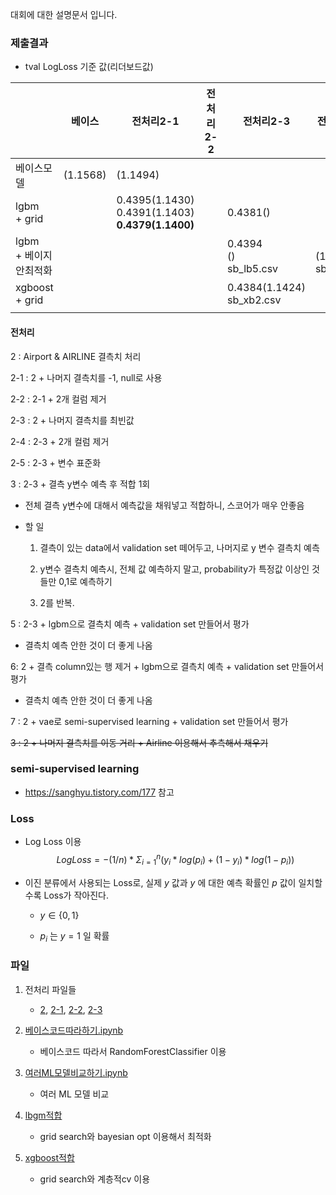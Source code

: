 대회에 대한 설명문서 입니다.



### 제출결과

+ tval LogLoss 기준 값(리더보드값)

|                             | 베이스   | 전처리2-1                                                  | 전처리2-2 | 전처리2-3                      | 전처리2-4                      | 전처리2-5 | 전처리3  |      |      |
| --------------------------- | -------- | ---------------------------------------------------------- | --------- | ------------------------------ | ------------------------------ | --------- | -------- | ---- | ---- |
| 베이스모델                  | (1.1568) | (1.1494)                                                   |           |                                |                                |           |          |      |      |
| lgbm<br />+ grid            |          | 0.4395(1.1430)<br />0.4391(1.1403)<br />**0.4379(1.1400)** |           | 0.4381()                       |                                |           | (1.9952) |      |      |
| lgbm <br />+ 베이지안최적화 |          |                                                            |           | 0.4394<br />()<br />sb_lb5.csv | <br />(1.1530)<br />sb_lb3.csv |           |          |      |      |
| xgboost<br />+ grid         |          |                                                            |           | 0.4384(1.1424)<br />sb_xb2.csv |                                |           |          |      |      |
|                             |          |                                                            |           |                                |                                |           |          |      |      |



#### 전처리

2 : Airport & AIRLINE 결측치 처리

2-1 : 2 + 나머지 결측치를 -1, null로 사용

2-2 : 2-1 + 2개 컬럼 제거

2-3 : 2 + 나머지 결측치를 최빈값

2-4 : 2-3 + 2개 컬럼 제거

2-5 : 2-3 + 변수 표준화

3 : 2-3 + 결측 y변수 예측 후 적합 1회

+ 전체 결측 y변수에 대해서 예측값을 채워넣고 적합하니, 스코어가 매우 안좋음

+ 할 일

  1. 결측이 있는 data에서 validation set 떼어두고, 나머지로 y 변수 결측치 예측

  2. y변수 결측치 예측시, 전체 값 예측하지 말고, probability가 특정값 이상인 것들만 0,1로 예측하기

  3. 2를 반복.



5 : 2-3 + lgbm으로 결측치 예측 + validation set 만들어서 평가

+ 결측치 예측 안한 것이 더 좋게 나옴

6: 2 + 결측 column있는 행 제거 + lgbm으로 결측치 예측 + validation set 만들어서 평가

+ 결측치 예측 안한 것이 더 좋게 나옴

7 : 2 + vae로 semi-supervised learning + validation set 만들어서 평가




~~3 : 2 + 나머지 결측치를 이동 거리 + Airline 이용해서 추측해서 채우기~~



### semi-supervised learning

+ https://sanghyu.tistory.com/177 참고



### Loss

+ Log Loss 이용
    $$
    Log Loss = - (1/n) * Σ_{i=1}^n (y_i * log(p_i) + (1 - y_i) * log(1 - p_i))
    $$

+ 이진 분류에서 사용되는 Loss로, 실제 $y$ 값과 $y$ 에 대한 예측 확률인 $p$ 값이 일치할수록 Loss가 작아진다.

    + $y \in \{0,1\}$

    + $p_i$ 는 $y=1$ 일 확률






### 파일

1. 전처리 파일들

   + [2](./전처리방법2.ipynb), [2-1](./전처리방법2-1.ipynb), [2-2](./전처리방법2-2.ipynb), [2-3](./전처리방법2-3.ipynb)

     

2. [베이스코드따라하기.ipynb](./베이스코드따라하기.ipynb)

   + 베이스코드 따라서 RandomForestClassifier 이용

     

3. [여러ML모델비교하기.ipynb](./여러ML모델비교하기.ipynb)
   + 여러 ML 모델 비교

4. [lbgm적합](./LGBM적합후제출.ipynb)
   + grid search와 bayesian opt 이용해서 최적화

5. [xgboost적합](./model_xgboost.ipynb)
   + grid search와 계층적cv 이용

